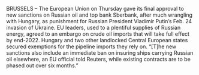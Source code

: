 BRUSSELS – The European Union on Thursday gave its final approval to new sanctions on Russian oil and top bank Sberbank, after much wrangling with Hungary, as punishment for Russian President Vladimir Putin’s Feb. 24 invasion of Ukraine.
EU leaders, used to a plentiful supplies of Russian energy, agreed to an embargo on crude oil imports that will take full effect by end-2022. Hungary and two other landlocked Central European states secured exemptions for the pipeline imports they rely on.
“[T]he new sanctions also include an immediate ban on insuring ships carrying Russian oil elsewhere, an EU official told Reuters, while existing contracts are to be phased out over six months.”